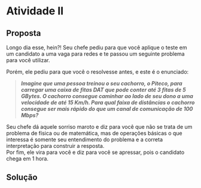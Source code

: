 # Atividade II

## Proposta

Longo dia esse, hein?!
Seu chefe pediu para que você aplique o teste em um candidato a uma vaga para redes e te passou um seguinte problema para você utilizar.  

Porém, ele pediu para que você o resolvesse antes, e este é o enunciado:  
>***Imagine que uma pessoa treinou o seu cachorro, o Piteco, para carregar uma caixa de fitas DAT que pode conter até 3 fitas de 5 GBytes.
O cachorro consegue caminhar ao lado de seu dono a uma velocidade de até 15 Km/h.
Para qual faixa de distâncias o cachorro consegue ser mais rápido do que um canal de comunicação de 100 Mbps?***  

 Seu chefe dá aquele sorriso maroto e diz para você que não se trata de um problema de física ou de matemática, mas de operações básicas o que interessa é somente seu entendimento do problema e a correta interpretação para construir a resposta.  
 Por fim, ele vira para você e diz para você se apressar, pois o candidato chega em 1 hora.

## Solução

